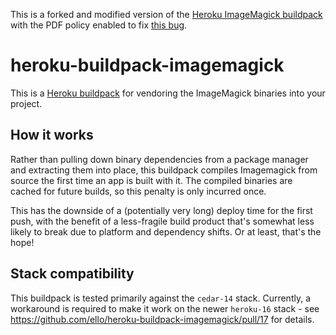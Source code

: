 This is a forked and modified version of the [Heroku ImageMagick buildpack](https://github.com/ello/heroku-buildpack-imagemagick) with the PDF policy enabled to fix [this bug](https://app.asana.com/0/456595238006296/872243800492503).


heroku-buildpack-imagemagick
=================================

This is a [Heroku buildpack](http://devcenter.heroku.com/articles/buildpacks) for vendoring the ImageMagick binaries into your project.

## How it works
Rather than pulling down binary dependencies from a package manager and extracting them into place, this buildpack compiles Imagemagick from source the first time an app is built with it. The compiled binaries are cached for future builds, so this penalty is only incurred once.

This has the downside of a (potentially very long) deploy time for the first push, with the benefit of a less-fragile build product that's somewhat less likely to break due to platform and dependency shifts. Or at least, that's the hope!

## Stack compatibility
This buildpack is tested primarily against the `cedar-14` stack. Currently, a workaround is required to make it work on the newer `heroku-16` stack - see https://github.com/ello/heroku-buildpack-imagemagick/pull/17 for details.
